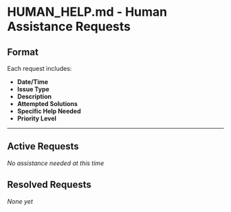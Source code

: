# HUMAN_HELP.md - Human Assistance Requests

## Format
Each request includes:
- **Date/Time**
- **Issue Type**
- **Description**
- **Attempted Solutions**
- **Specific Help Needed**
- **Priority Level**

---

## Active Requests

*No assistance needed at this time*

## Resolved Requests

*None yet*